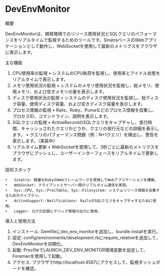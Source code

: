 # DevEnvMonitor

概要

DevEnvMonitorは、開発環境でのリソース使用状況とSQLクエリのパフォーマンスをリアルタイムで監視するためのツールです。SinatraベースのWebアプリケーションとして動作し、WebSocketを使用して最新のメトリクスをブラウザに表示します。

主な機能

1.	CPU使用率の監視
	•	システムのCPU負荷を監視し、使用率とアイドル状態をリアルタイムで表示します。
2.	メモリ使用状況の監視
	•	システムのメモリ使用状況を監視し、総メモリ、使用メモリ、および空きメモリの量を表示します。
3.	ディスク使用状況の監視
	•	システムのディスク使用状況を監視し、総ディスク容量、使用ディスク容量、および空きディスク容量を表示します。
4.	プロセス情報の監視
	•	Rails、Ruby、Pumaなどのプロセス情報を収集し、プロセスID、コマンドライン、説明を表示します。
5.	SQLクエリの監視
	•	ActiveRecordのSQLクエリをキャプチャし、実行時間、キャッシュされたクエリかどうか、クエリの発行元などの詳細を表示します。
	•	クエリのパフォーマンス問題（例：N+1クエリ）を検出し、警告を表示します。（実装中）
6.	リアルタイム更新
	•	WebSocketを使用して、3秒ごとに最新のメトリクスをブラウザにプッシュし、ユーザーインターフェースをリアルタイムで更新します。

技術スタック

	•	Sinatra: 軽量なRubyのWebフレームワークを使用してWebアプリケーションを構築。
	•	WebSocket: クライアントとサーバー間のリアルタイム通信を実現。
	•	Sys::CPU, Sys::ProcTable, Sys::Filesystem: システムリソース情報を収集するためのライブラリ。
	•	ActiveSupport::Notifications: RailsのSQLクエリをキャプチャするために使用。
	•	Logger: ログの記録とデバッグ情報の出力に使用。

導入と使用方法

1.	インストール: Gemfileにdev_env_monitorを追加し、bundle installを実行。
2.	設定: config/environments/development.rbにrequire_relativeを追加して、DevEnvMonitorを初期化。
3.	起動: ProcfileでLAUNCH_DEV_ENV_MONITOR環境変数を設定して、Foremanを使用して起動。
4.	アクセス: ブラウザでhttp://localhost:4567にアクセスして、監視ダッシュボードを確認。
